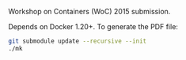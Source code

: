 Workshop on Containers (WoC) 2015 submission.

Depends on Docker 1.20+. To generate the PDF file:

```bash
git submodule update --recursive --init
./mk
```
